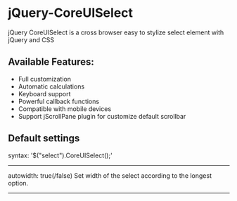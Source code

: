 jQuery-CoreUISelect
===================

jQuery CoreUISelect is a cross browser easy to stylize select element with jQuery and CSS

## Available Features:

* Full customization
* Automatic calculations
* Keyboard support
* Powerful callback functions
* Compatible with mobile devices
* Support jScrollPane plugin for customize default scrollbar

## Default settings

syntax: '$("select").CoreUISelect();'

--- 

  autowidth: true(/false)
Set width of the select according to the longest option.

---


